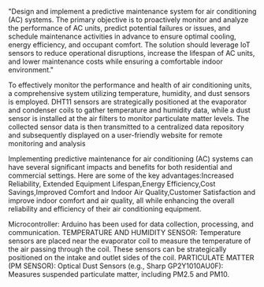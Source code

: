 "Design and implement a predictive maintenance system for air conditioning (AC) systems. The primary objective is to proactively monitor and analyze the performance of AC units, predict potential failures or issues, and schedule maintenance activities in advance to ensure optimal cooling, energy efficiency, and occupant comfort. The solution should leverage IoT sensors to reduce operational disruptions, increase the lifespan of AC units, and lower maintenance costs while ensuring a comfortable indoor environment."

To effectively monitor the performance and health of air conditioning units, a comprehensive system utilizing temperature, humidity, and dust sensors is employed. DHT11 sensors are strategically positioned at the evaporator and condenser coils to gather temperature and humidity data, while a dust sensor is installed at the air filters to monitor particulate matter levels. The collected sensor data is then transmitted to a centralized data repository and subsequently displayed on a user-friendly website for remote monitoring and analysis

Implementing predictive maintenance for air conditioning (AC) systems can have several significant impacts and benefits for both residential and commercial settings.  Here are some of the key advantages:Increased Reliability, Extended Equipment Lifespan,Energy Efficiency,Cost Savings,Improved Comfort and Indoor Air Quality,Customer Satisfaction and improve indoor comfort and air quality, all while enhancing the overall reliability and efficiency of their air conditioning equipment.

Microcontroller:
 Arduino has been  used  for data collection, processing, and communication.
TEMPERATURE AND HUMIDITY SENSOR:
 Temperature sensors are placed near the evaporator coil to measure the temperature of the air passing through the coil. These sensors can be strategically positioned on the intake and outlet sides of the coil.
     PARTICULATE MATTER (PM SENSOR):
 Optical Dust Sensors (e.g., Sharp GP2Y1010AU0F): Measures suspended particulate matter, including PM2.5 and PM10.




